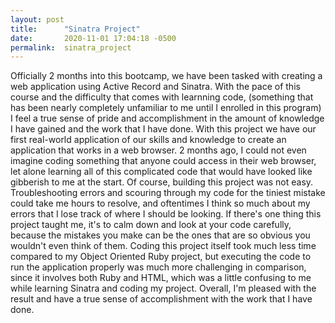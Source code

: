 ```yaml
---
layout: post
title:      "Sinatra Project"
date:       2020-11-01 17:04:18 -0500
permalink:  sinatra_project
---
```



Officially 2 months into this bootcamp, we have been tasked with creating a web application using Active Record and Sinatra.  With the pace of this course and the difficulty that comes with learnning code, (something that has been nearly completely unfamiliar to me until I enrolled in this program) I feel a true sense of pride and accomplishment in the amount of knowledge I have gained and the work that I have done.  With this project we have our first real-world application of our skills and knowledge to create an application that works in a web browser.  2 months ago, I could not even imagine coding something that anyone could access in their web browser, let alone learning all of this complicated code that would have looked like gibberish to me at the start.  Of course, building this project was not easy. Troubleshooting errors and scouring through my code for the tiniest mistake could take me hours to resolve, and oftentimes I think so much about my errors that I lose track of where I should be looking.  If there's one thing this project taught me, it's to calm down and look at your code carefully, because the mistakes you make can be the ones that are so obvious you wouldn't even think of them.  Coding this project itself took much less time compared to my Object Oriented Ruby project, but executing the code to run the application properly was much more challenging in comparison, since it involves both Ruby and HTML, which was a little confusing to me while learning Sinatra and coding my project.  Overall, I'm pleased with the result and have a true sense of accomplishment with the work that I have done.
